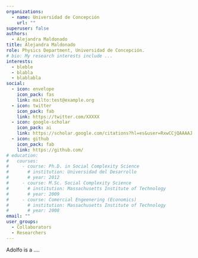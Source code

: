 ```yaml
---
organizations:
  - name: Universidad de Concepción
    url: ""
superuser: false
authors:
  - Alejandra Maldonado
title: Alejandra Maldonado
role: Physics Department, Universidad de Concepción.
# bio: My research interests include ...
interests:
  - bleble
  - blabla
  - blablabla
social:
  - icon: envelope
    icon_pack: fas
    link: mailto:test@example.org
  - icon: twitter
    icon_pack: fab
    link: https://twitter.com/XXXXX
  - icon: google-scholar
    icon_pack: ai
    link: https://scholar.google.com/citations?hl=es&user=RxwCCjQAAAAJ
  - icon: github
    icon_pack: fab
    link: https://github.com/
# education:
#   courses:
#     - course: Ph.D. in Social Complexity Science
#       # institution: Universidad del Desarrollo
#       # year: 2012
#     - course: M.Sc. Social Complexity Science
#       # institution: Massachusetts Institute of Technology
#       # year: 2009
#     - course: Comercial Engeenering (Economics)
#       # institution: Massachusetts Institute of Technology
#       # year: 2008
email: ""
user_groups:
  - Collaborators
  - Researchers
---
```


Adolfo is a ....